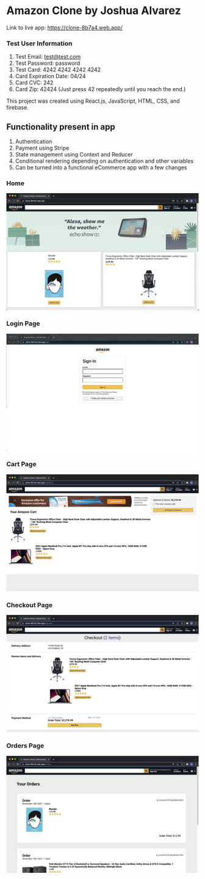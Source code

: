 # Amazon Clone by Joshua Alvarez

Link to live app: https://clone-8b7a4.web.app/

### Test User Information

1. Test Email: test@test.com
1. Test Password: password
1. Test Card: 4242 4242 4242 4242
1. Card Expiration Date: 04/24
1. Card CVC: 242
1. Card Zip: 42424
   (Just press 42 repeatedly until you reach the end.)

This project was created using React.js, JavaScript, HTML, CSS, and firebase.

## Functionality present in app

1. Authentication
1. Payment using Stripe
1. State management using Context and Reducer
1. Conditional rendering depending on authentication and other variables
1. Can be turned into a functional eCommerce app with a few changes

### Home

![Home](/src/images/screenshot1.png)

### Login Page

![Login](/src/images/screenshot2.png)

### Cart Page

![Cart](/src/images/screenshot3.png)

### Checkout Page

![Checkout](/src/images/screenshot4.png)

### Orders Page

![Orders](/src/images/screenshot5.png)
